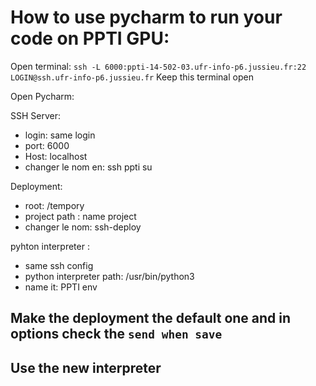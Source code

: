 # How to use pycharm to run your code on PPTI GPU:
Open terminal: 
`ssh -L 6000:ppti-14-502-03.ufr-info-p6.jussieu.fr:22 LOGIN@ssh.ufr-info-p6.jussieu.fr`
Keep this terminal open 

Open Pycharm:

SSH Server: 
- login: same login 
- port: 6000 
- Host: localhost 
- changer le nom en: ssh ppti su

Deployment: 
- root: /tempory 
- project path : name project
- changer le nom: ssh-deploy

pyhton interpreter : 
- same ssh config
- python interpreter path: /usr/bin/python3
- name it: PPTI env


## Make the deployment the default one and in options check the `send when save`
## Use the new interpreter 
